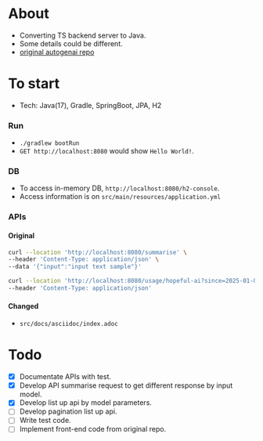 # About

- Converting TS backend server to Java.
- Some details could be different.
- [original autogenai repo](https://github.com/autogenai/typescript-interview)

# To start

- Tech: Java(17), Gradle, SpringBoot, JPA, H2

### Run

- `./gradlew bootRun`
- `GET http://localhost:8080` would show `Hello World!`.

### DB

- To access in-memory DB, `http://localhost:8080/h2-console`.
- Access information is on `src/main/resources/application.yml`

### APIs
#### Original
```bash
curl --location 'http://localhost:8080/summarise' \
--header 'Content-Type: application/json' \
--data '{"input":"input text sample"}'
```

```bash
curl --location 'http://localhost:8080/usage/hopeful-ai?since=2025-01-01' \
--header 'Content-Type: application/json'
```
#### Changed
- `src/docs/asciidoc/index.adoc`

# Todo

- [x] Documentate APIs with test.
- [x] Develop API summarise request to get different response by input model.
- [x] Develop list up api by model parameters.
- [ ] Develop pagination list up api.
- [ ] Write test code.
- [ ] Implement front-end code from original repo. 
